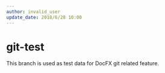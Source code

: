 ```yaml
---
author: invalid_user
update_date: 2018/6/28 10:00
---
```


# git-test
This branch is used as test data for DocFX git related feature.
